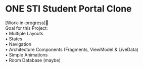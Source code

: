 # ONE STI Student Portal Clone
[Work-in-progress]🚧<br>
Goal for this Project:<br>
 • Multiple Layouts<br>
 • States<br>
 • Navigation<br>
 • Architecture Components (Fragments, ViewModel & LiveData)<br>
 • Simple Animations<br>
 • Room Database (maybe)
